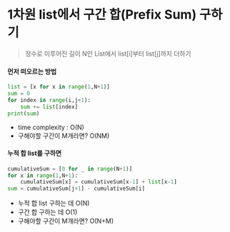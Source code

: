 # 1차원 list에서 구간 합(Prefix Sum) 구하기

> 정수로 이루어진 길이 N인 List에서 list[i]부터 list[j]까지 더하기



#### 먼저 떠오르는 방법

```python
list = [x for x in range(1,N+1)]
sum = 0
for index in range(i,j+1):
    sum += list[index]
print(sum)
```

- time complexity : O(N)
- 구해야할 구간이 M개라면? O(NM)



#### 누적 합 list를 구하면

```python
cumulativeSum = [0 for _ in range(N+1)]
for x in range(1,N+1):
    cumulativeSum[x] = cumulativeSum[x-1] + list[x-1]
sum = cumulativeSum[j+1] - cumulativeSum[i]
```

- 누적 합 list 구하는 데 O(N)
- 구간 합 구하는 데 O(1)
- 구해야할 구간이 M개라면? O(N+M)
